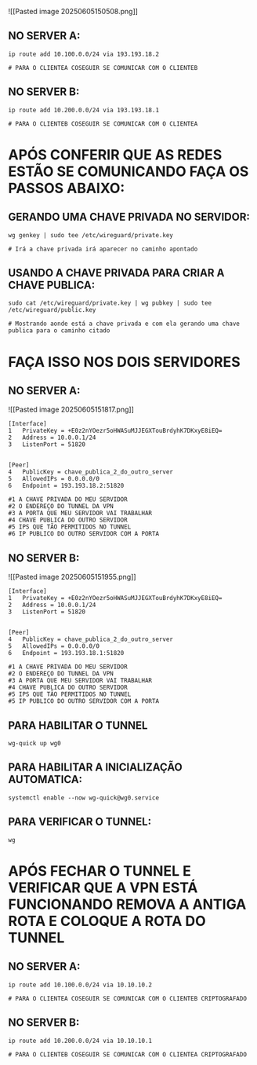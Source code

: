
![[Pasted image 20250605150508.png]]


## NO SERVER A:

```
ip route add 10.100.0.0/24 via 193.193.18.2

# PARA O CLIENTEA COSEGUIR SE COMUNICAR COM O CLIENTEB
```


## NO SERVER B:

```
ip route add 10.200.0.0/24 via 193.193.18.1

# PARA O CLIENTEB COSEGUIR SE COMUNICAR COM O CLIENTEA
```


# APÓS CONFERIR QUE AS REDES ESTÃO SE COMUNICANDO FAÇA OS PASSOS ABAIXO:

## GERANDO UMA CHAVE PRIVADA NO SERVIDOR:

```
wg genkey | sudo tee /etc/wireguard/private.key

# Irá a chave privada irá aparecer no caminho apontado
```


## USANDO A CHAVE PRIVADA PARA CRIAR A CHAVE PUBLICA:

```
sudo cat /etc/wireguard/private.key | wg pubkey | sudo tee /etc/wireguard/public.key

# Mostrando aonde está a chave privada e com ela gerando uma chave publica para o caminho citado
```
# FAÇA ISSO NOS DOIS SERVIDORES


## NO SERVER A:

![[Pasted image 20250605151817.png]]

```
[Interface]
1	PrivateKey = +E0z2nYOezr5oHWASuMJJEGXTouBrdyhK7DKxyE8iEQ=
2	Address = 10.0.0.1/24
3	ListenPort = 51820


[Peer]
4	PublicKey = chave_publica_2_do_outro_server
5	AllowedIPs = 0.0.0.0/0
6	Endpoint = 193.193.18.2:51820

#1 A CHAVE PRIVADA DO MEU SERVIDOR
#2 O ENDEREÇO DO TUNNEL DA VPN
#3 A PORTA QUE MEU SERVIDOR VAI TRABALHAR
#4 CHAVE PUBLICA DO OUTRO SERVIDOR
#5 IPS QUE TÃO PERMITIDOS NO TUNNEL
#6 IP PUBLICO DO OUTRO SERVIDOR COM A PORTA
```

## NO SERVER B:

![[Pasted image 20250605151955.png]]

```
[Interface]
1	PrivateKey = +E0z2nYOezr5oHWASuMJJEGXTouBrdyhK7DKxyE8iEQ=
2	Address = 10.0.0.1/24
3	ListenPort = 51820


[Peer]
4	PublicKey = chave_publica_2_do_outro_server
5	AllowedIPs = 0.0.0.0/0
6	Endpoint = 193.193.18.1:51820

#1 A CHAVE PRIVADA DO MEU SERVIDOR
#2 O ENDEREÇO DO TUNNEL DA VPN
#3 A PORTA QUE MEU SERVIDOR VAI TRABALHAR
#4 CHAVE PUBLICA DO OUTRO SERVIDOR
#5 IPS QUE TÃO PERMITIDOS NO TUNNEL
#5 IP PUBLICO DO OUTRO SERVIDOR COM A PORTA
```



## PARA HABILITAR O TUNNEL 

```
wg-quick up wg0
```

## PARA HABILITAR A INICIALIZAÇÃO AUTOMATICA:

```
systemctl enable --now wg-quick@wg0.service
```

## PARA VERIFICAR O TUNNEL:

```
wg
```


# APÓS FECHAR O TUNNEL E VERIFICAR QUE A VPN ESTÁ FUNCIONANDO REMOVA A ANTIGA ROTA E COLOQUE A ROTA DO TUNNEL





## NO SERVER A:

```
ip route add 10.100.0.0/24 via 10.10.10.2

# PARA O CLIENTEA COSEGUIR SE COMUNICAR COM O CLIENTEB CRIPTOGRAFADO
```


## NO SERVER B:

```
ip route add 10.200.0.0/24 via 10.10.10.1

# PARA O CLIENTEB COSEGUIR SE COMUNICAR COM O CLIENTEA CRIPTOGRAFADO
```
